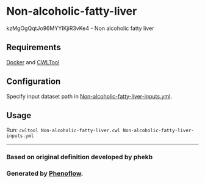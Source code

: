 # Non-alcoholic-fatty-liver

kzMgOgQqtJo96MYYIKjiR3vKe4 - Non alcoholic fatty liver

## Requirements

[Docker](https://docs.docker.com/install/) and [CWLTool](https://github.com/common-workflow-language/cwltool#install)

## Configuration

Specify input dataset path in [Non-alcoholic-fatty-liver-inputs.yml](Non-alcoholic-fatty-liver-inputs.yml).

## Usage

Run: `cwltool Non-alcoholic-fatty-liver.cwl Non-alcoholic-fatty-liver-inputs.yml`

***

### Based on original definition developed by phekb
### Generated by [Phenoflow](https://kclhi.org/phenoflow).
